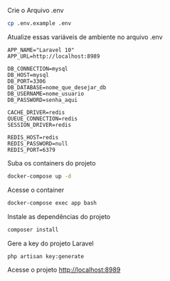 Crie o Arquivo .env
```sh
cp .env.example .env
```


Atualize essas variáveis de ambiente no arquivo .env
```dosini
APP_NAME="Laravel 10"
APP_URL=http://localhost:8989

DB_CONNECTION=mysql
DB_HOST=mysql
DB_PORT=3306
DB_DATABASE=nome_que_desejar_db
DB_USERNAME=nome_usuario
DB_PASSWORD=senha_aqui

CACHE_DRIVER=redis
QUEUE_CONNECTION=redis
SESSION_DRIVER=redis

REDIS_HOST=redis
REDIS_PASSWORD=null
REDIS_PORT=6379
```


Suba os containers do projeto
```sh
docker-compose up -d
```


Acesse o container
```sh
docker-compose exec app bash
```


Instale as dependências do projeto
```sh
composer install
```


Gere a key do projeto Laravel
```sh
php artisan key:generate
```


Acesse o projeto
[http://localhost:8989](http://localhost:8989)
